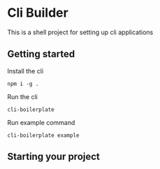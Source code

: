 # Cli Builder

This is a shell project for setting up cli applications

## Getting started

Install the cli

`npm i -g .`

Run the cli

`cli-boilerplate`

Run example command

`cli-boilerplate example`

## Starting your project
